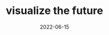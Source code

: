 ---
title: "visualize the future"
cc-type: cue
date: 2022-06-15
related:
  - VISUALIZE YOURSELF
tags:
  - cue
---
